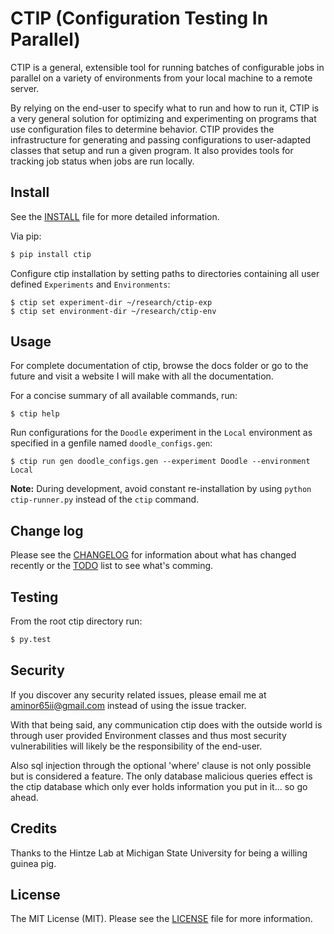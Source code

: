# CTIP (Configuration Testing In Parallel)

CTIP is a general, extensible tool for running batches of configurable jobs in
parallel on a variety of environments from your local machine to a remote server.

By relying on the end-user to specify what to run and how to run it, CTIP is a
very general solution for optimizing and experimenting on programs that use
configuration files to determine behavior. CTIP provides the infrastructure for
generating and passing configurations to user-adapted classes that setup and run
a given program. It also provides tools for tracking job status when jobs are run
locally.

## Install

See the [INSTALL](INSTALL.md) file for more detailed information.

Via pip:

``` bash
$ pip install ctip
```

Configure ctip installation by setting paths to directories containing all user
defined ``Experiments`` and ``Environments``:

```
$ ctip set experiment-dir ~/research/ctip-exp
$ ctip set environment-dir ~/research/ctip-env
```

## Usage

For complete documentation of ctip, browse the docs folder or go to the future and
visit a website I will make with all the documentation.

For a concise summary of all available commands, run:

```
$ ctip help
```

Run configurations for the ``Doodle`` experiment in the ``Local`` environment as
specified in a genfile named ``doodle_configs.gen``:

```
$ ctip run gen doodle_configs.gen --experiment Doodle --environment Local
```

**Note:** During development, avoid constant re-installation by using
``python ctip-runner.py`` instead of the ``ctip`` command.

## Change log

Please see the [CHANGELOG](CHANGELOG.md) for information about what has changed
recently or the [TODO](TODO.md) list to see what's comming.

## Testing

From the root ctip directory run:

``` bash
$ py.test
```

## Security

If you discover any security related issues, please email me at aminor65ii@gmail.com
instead of using the issue tracker.

With that being said, any communication ctip does with the outside world is through
user provided Environment classes and thus most security vulnerabilities will likely
be the responsibility of the end-user.

Also sql injection through the optional 'where' clause is not only possible but is
considered a feature. The only database malicious queries effect is the ctip
database which only ever holds information you put in it... so go ahead.

## Credits

Thanks to the Hintze Lab at Michigan State University for being a willing guinea pig.

## License

The MIT License (MIT). Please see the [LICENSE](LICENSE) file for more information.
